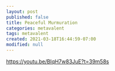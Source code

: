 ```yaml
---
layout: post
published: false
title: Peaceful Murmuration
categories: metavalent
tags: metavalent
created: 2021-03-18T16:44:59-07:00
modified: null
---
```


https://youtu.be/BIqH7w83JuE?t=39m58s
